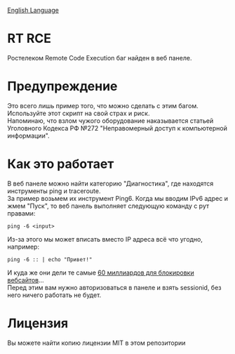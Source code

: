 [English Language](https://github.com/ma1de/rt-rce/blob/main/README.md)

# RT RCE
Ростелеком Remote Code Execution баг найден в веб панеле.

# Предупреждение
Это всего лишь пример того, что можно сделать с этим багом. Используйте этот скрипт на свой страх и риск. <br>
Напоминаю, что взлом чужого оборудование наказывается статьей Уголовного Кодекса РФ №272 "Неправомерный доступ к компьютерной информации". <br>

# Как это работает
В веб панеле можно найти категорию "Диагностика", где находятся инструменты ping и traceroute. <br>
За пример возьмем их инструмент Ping6. Когда мы вводим IPv6 адрес и жмем "Пуск", то веб панель выполняет следующую команду с рут правами:
```
ping -6 <input>
```
Из-за этого мы может вписать вместо IP адреса всё что угодно, например:
```
ping -6 :: | echo "Привет!"
```
И куда же они дели те самые [60 миллиардов для блокировки вебсайтов](https://www.svoboda.org/a/roskomnadzor-potratit-pochti-60-mlrd-rubley-na-sistemy-po-blokirovke/33114493.html)... <br>
Перед этим вам нужно авторизоваться в панеле и взять sessionid, без него ничего работать не будет.

# Лицензия
Вы можете найти копию лицензии MIT в этом репозитории